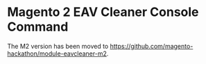 # Magento 2 EAV Cleaner Console Command

The M2 version has been moved to https://github.com/magento-hackathon/module-eavcleaner-m2.

